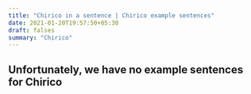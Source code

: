 ```yaml
---
title: "Chirico in a sentence | Chirico example sentences"
date: 2021-01-20T19:57:50+05:30
draft: falses
summary: "Chirico"
---
```

## Unfortunately, we have no example sentences for Chirico                 
